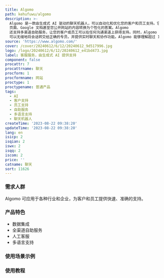 ```yaml
---
title: Algomo
path: kehufuwu/algomo
description: >-
  Algomo 是一款由生成式 AI 驱动的聊天机器人，可以自动化和优化您的客户和员工支持。它可以将您的支持文章、过去的对话、Slack 频道、Notion
  页面、Google 文档甚至您公开网站的内容转换为个性化的答案。Algomo
  还支持多渠道自助服务，让您的客户或员工可以在任何沟通渠道上获得支持。同时，Algomo
  可以无缝地将会话转交给正确的专员，并提供实时聊天和协作功能。Algomo 能够理解超过 100 种语言，助您在全球范围内交付个性化的客户体验。
source: 'https://www.algomo.com/'
cover: /cover/20240612/6/12/20240612_9d517996.jpg
logo: /logo/20240612/6/12/20240612_e41bd473.jpg
label: 客服服务，由生成式 AI 提供支持
component: false
procattr: 7
procattrname: 聊天
procform: 1
procformname: 网站
proctype: 1
proctypename: 普通产品
tags:
  - AI
  - 客户支持
  - 员工支持
  - 自助服务
  - 多语言支持
  - 聊天机器人
createTime: '2023-08-22 09:38:20'
updateTime: '2023-08-22 09:38:20'
lang: en
isicp: 2
isqian: 2
iswx: 2
isqq: 2
iscom: 2
price: ''
catname: 聊天
sort: 11626
---
```




### 需求人群
Algomo 可应用于各种行业和企业，为客户和员工提供快速、准确的支持。

### 产品特色
- 数据集成
- 全渠道自助服务
- 人工客服
- 多语言支持

### 使用场景示例


### 使用教程


  
